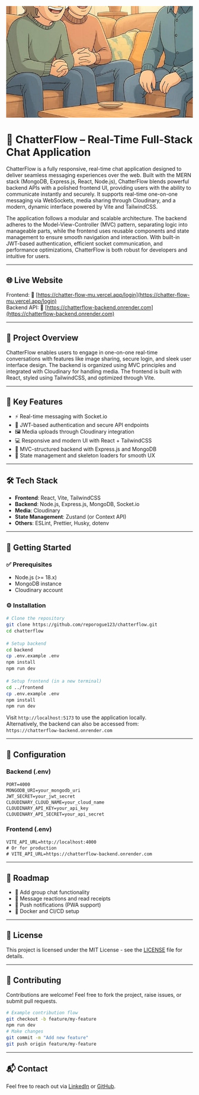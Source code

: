<img src="frontend/public/left_image.jpg" alt="ChatterFlow Banner" style="width:100%; max-height:300px; object-fit:cover;" />

# 💬 ChatterFlow – Real-Time Full-Stack Chat Application

ChatterFlow is a fully responsive, real-time chat application designed to deliver seamless messaging experiences over the web. Built with the MERN stack (MongoDB, Express.js, React, Node.js), ChatterFlow blends powerful backend APIs with a polished frontend UI, providing users with the ability to communicate instantly and securely. It supports real-time one-on-one messaging via WebSockets, media sharing through Cloudinary, and a modern, dynamic interface powered by Vite and TailwindCSS.

The application follows a modular and scalable architecture. The backend adheres to the Model-View-Controller (MVC) pattern, separating logic into manageable parts, while the frontend uses reusable components and state management to ensure smooth navigation and interaction. With built-in JWT-based authentication, efficient socket communication, and performance optimizations, ChatterFlow is both robust for developers and intuitive for users.

---

## 🌐 Live Website

Frontend: 🔗 [https://chatter-flow-mu.vercel.app/login](https://chatter-flow-mu.vercel.app/login)  
Backend API: 🔗 [https://chatterflow-backend.onrender.com](https://chatterflow-backend.onrender.com)

---

## 🧹 Project Overview

ChatterFlow enables users to engage in one-on-one real-time conversations with features like image sharing, secure login, and sleek user interface design. The backend is organized using MVC principles and integrated with Cloudinary for handling media. The frontend is built with React, styled using TailwindCSS, and optimized through Vite.

---

## 🚀 Key Features

- ⚡ Real-time messaging with Socket.io
- 🔐 JWT-based authentication and secure API endpoints
- 🖼️ Media uploads through Cloudinary integration
- 💻 Responsive and modern UI with React + TailwindCSS
- 🧱 MVC-structured backend with Express.js and MongoDB
- 🧠 State management and skeleton loaders for smooth UX

---

## 🛠️ Tech Stack

- **Frontend**: React, Vite, TailwindCSS
- **Backend**: Node.js, Express.js, MongoDB, Socket.io
- **Media**: Cloudinary
- **State Management**: Zustand (or Context API)
- **Others**: ESLint, Prettier, Husky, dotenv

---

## 🧲 Getting Started

### ✅ Prerequisites

- Node.js (>= 18.x)
- MongoDB instance
- Cloudinary account

### ⚙️ Installation

```bash
# Clone the repository
git clone https://github.com/reporogue123/chatterflow.git
cd chatterflow

# Setup backend
cd backend
cp .env.example .env
npm install
npm run dev

# Setup frontend (in a new terminal)
cd ../frontend
cp .env.example .env
npm install
npm run dev
```

Visit `http://localhost:5173` to use the application locally.  
Alternatively, the backend can also be accessed from: `https://chatterflow-backend.onrender.com`

---

## 🔧 Configuration

### Backend (.env)

```env
PORT=4000
MONGODB_URI=your_mongodb_uri
JWT_SECRET=your_jwt_secret
CLOUDINARY_CLOUD_NAME=your_cloud_name
CLOUDINARY_API_KEY=your_api_key
CLOUDINARY_API_SECRET=your_api_secret
```

### Frontend (.env)

```env
VITE_API_URL=http://localhost:4000
# Or for production
# VITE_API_URL=https://chatterflow-backend.onrender.com
```

---

## 📌 Roadmap

- 👥 Add group chat functionality
- 💬 Message reactions and read receipts
- 🔔 Push notifications (PWA support)
- 🐳 Docker and CI/CD setup

---

## 📄 License

This project is licensed under the MIT License - see the [LICENSE](./LICENSE) file for details.

---

## 🤝 Contributing

Contributions are welcome! Feel free to fork the project, raise issues, or submit pull requests.

```bash
# Example contribution flow
git checkout -b feature/my-feature
npm run dev
# Make changes
git commit -m "Add new feature"
git push origin feature/my-feature
```

---

## 📬 Contact

Feel free to reach out via [LinkedIn](https://www.linkedin.com/in/atharva-honparkhe-6ba05a2aa/) or [GitHub](https://github.com/reporogue123).
